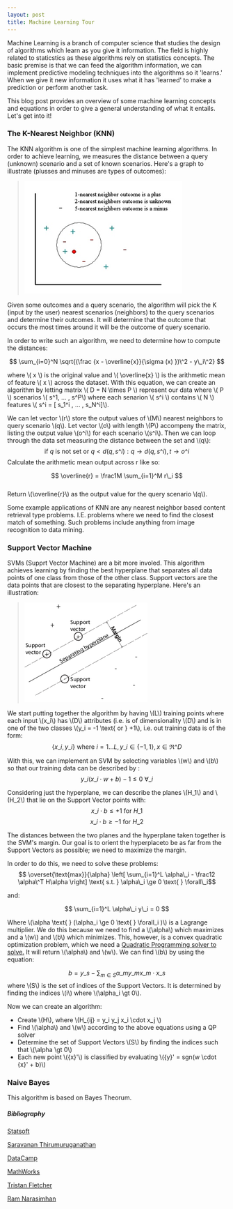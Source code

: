 ```yaml
---
layout: post
title: Machine Learning Tour
---
```

   
Machine Learning is a branch of computer science that studies the design of algorithms which learn as you give it information. 
The field is highly related to staticstics as these algorithms rely on statistics concepts. The basic premise is that we can feed
the algorithm information, we can implement predictive modeling techniques into the algorithms so it 'learns.' When we
give it new information it uses what it has 'learned' to make a prediction or perform another task.  
  
This blog post provides an overview of some machine learning concepts and equations in order to give a general understanding of
what it entails. Let's get into it!

### The K-Nearest Neighbor (KNN)
The KNN algorithm is one of the simplest machine learning algorithms. In order to achieve learning,
we measures the distance between a query (unknown) scenario and a set of known scenarios.
Here's a graph to illustrate (plusses and minuses are types of outcomes):  
  
> ![KNN Graph](../images/knn1.jpg)   

Given some outcomes and a query scenario, the algorithm will pick the K (input by the user)
nearest scenarios (neighbors) to the query scenarios and determine their outcomes. It will 
determine that the outcome that occurs the most times around it will be the outcome of query
scenario.  
  
In order to write such an algorithm, we need to determine how to compute the distances:    

$$ \sum_{i=0}^N \sqrt{(\frac {x - \overline{x}}{\sigma (x) })\^2 - y\_i\^2} $$

where \\( x \\) is the original value and \\( \overline{x} \\) is the arithmetic mean of feature \\( x \\)
across the dataset. With this equation, we can create an algorithm by letting matrix \\( D = N \times P \\) 
represent our data where \\( P \\) scenarios \\( s\^1, ... , s\^P\\) where each senarion \\( s\^i \\) 
contains \\( N \\) features \\( s\^i = [ s\_1\^i , ... , s\_N\^i]\\).  
  
We can let vector \\(r\\) store the output values of \\(M\\) nearest neighbors to query scenario \\(q\\). Let vector \\(o\\) 
with length \\(P\\) accompeny the matrix, listing the output value \\(o\^i\\) for each scenario \\(s\^i\\). 
Then we can loop through the data set measuring the distance between the set and \\(q\\):  
$$ \text{if } q \text{ is not set or } q < d(q,s\^i):q \rightarrow d(q,s\^i), t \rightarrow o\^i $$
Calculate the arithmetic mean output across r like so:

$$ \overline{r} = \frac1M \sum_{i=1}^M r\_i $$  
Return \\(\overline{r}\\) as the output value for the query scenario \\(q\\).  
  
Some example applications of KNN are any nearest neighbor based content retrieval type problems. I.E. 
problems where we need to find the closest match of something. Such problems include anything from image recognition to data mining.

### Support Vector Machine 
SVMs (Supprt Vector Machine) are a bit more involed. This algorithm achieves learning by finding the best
hyperplane that separates all data points of one class from those of the other class. Support vectors are 
the data points that are closest to the separating hyperplane. Here's an illustration:
  
> ![SVM illustration](../images/svm1.png)  

We start putting together the algorithm by having \\(L\\) training points where each input \\(x\_i\\)
has \\(D\\) attributes (i.e. is of dimensionality \\(D\\) and is in one of the two classes \\(y\_i = -1 \text{ or } +1\\),
i.e. out training data is of the form:  
$$ \lbrace x\_i ,y\_i \rbrace \text{ where } i = 1 ... L, y\_i \in \lbrace -1 , 1 \rbrace , x \in \Re \^D $$

With this, we can implement an SVM by selecting variables \\(w\\) and \\(b\\) so that our training
data can be described by \:
$$ y\_i(x\_i \cdot w + b) - 1 \le 0 \text{   } \forall\_i $$

Considering just the hyperplane, we can describe the planes \\(H\_1\\) and \\(H\_2\\) that lie on 
the Support Vector points with:  
$$ x\_i \cdot b \le +1 \text{   for } H\_1 $$
$$ x\_i \cdot b \ge -1 \text{   for } H\_2 $$
  
The distances between the two planes and the hyperplane taken together is the SVM's margin. Our
goal is to orient the hyperplaceto be as far from the Support Vectors as possible; we need to maximize
the margin.  
  
In order to do this, we need to solve these problems:  
$$ \overset{\text{max}}{\alpha} \left[ \sum_{i=1}^L \alpha\_i - \frac12 \alpha\^T H\alpha \right] \text{ s.t. } \alpha\_i \ge 0 \text{ } \forall\_i$$  

and:

$$  \sum_{i=1}^L \alpha\_i y\_i = 0 $$

Where \\(\alpha \text{ } (\alpha\_i \ge 0 \text{ } \forall\_i )\\) is a Lagrange multiplier. We do this because we need to find 
a \\(\alpha\\) which maximizes and a \\(w\\) and \\(b\\) which minimizes. This, however, is a convex quadratic optimization problem,
which we need a [Quadratic Programming solver to solve.](http://doc.cgal.org/latest/QP_solver/index.html) It will return
\\(\alpha\\) and \\(w\\). We can find \\(b\\) by using the equation:

$$ b = y\_s - \sum_{m\in S} \alpha\_m y\_m x\_m \cdot x\_s $$
where \\(S\\) is the set of indices of the Support Vectors. It is determined by finding the indices \\(i\\) where
\\(\alpha\_i \gt 0\\). 
  
Now we can create an algorithm:    
  
* Create \\(H\\), where \\(H\_{ij} = y\_i y\_j x\_i \cdot x\_j \\)    
* Find \\(\alpha\\) and \\(w\\) according to the above equations using a QP solver    
* Determine the set of Support Vectors \\(S\\) by finding the indices such that \\(\alpha \gt 0\\)    
* Each new point \\({x}'\\) is classified by evaluating \\({y}' = sgn(w \cdot {x}' + b)\\)  

### Naive Bayes
This algorithm is based on Bayes Theorum.  
##### Bibliography
[Statsoft](http://www.statsoft.com/Textbook/k-Nearest-Neighbors#classification)  

[Saravanan Thirumuruganathan](https://saravananthirumuruganathan.wordpress.com/2010/05/17/a-detailed-introduction-to-k-nearest-neighbor-knn-algorithm/)

[DataCamp](http://blog.datacamp.com/machine-learning-in-r/)

[MathWorks](http://www.mathworks.com/help/stats/support-vector-machines-svm.html)

[Tristan Fletcher](http://www.tristanfletcher.co.uk/SVM%20Explained.pdf)

[Ram Narasimhan](http://stackoverflow.com/a/20556654/2229572)
